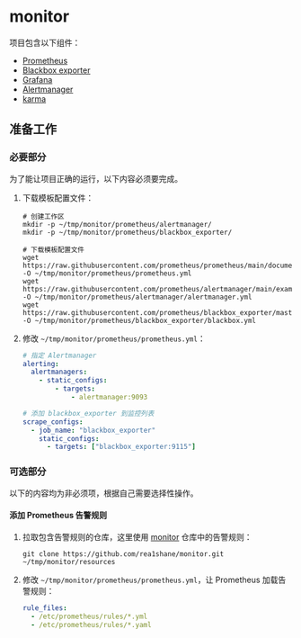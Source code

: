 # monitor

项目包含以下组件：

- [Prometheus](https://github.com/prometheus/prometheus)
- [Blackbox exporter](https://github.com/prometheus/blackbox_exporter)
- [Grafana](https://github.com/grafana/grafana)
- [Alertmanager](https://github.com/prometheus/alertmanager)
- [karma](https://github.com/prymitive/karma)

## 准备工作

### 必要部分

为了能让项目正确的运行，以下内容必须要完成。

1. 下载模板配置文件：

   ```shell
   # 创建工作区
   mkdir -p ~/tmp/monitor/prometheus/alertmanager/
   mkdir -p ~/tmp/monitor/prometheus/blackbox_exporter/

   # 下载模板配置文件
   wget https://raw.githubusercontent.com/prometheus/prometheus/main/documentation/examples/prometheus.yml -O ~/tmp/monitor/prometheus/prometheus.yml
   wget https://raw.githubusercontent.com/prometheus/alertmanager/main/examples/ha/alertmanager.yml -O ~/tmp/monitor/prometheus/alertmanager/alertmanager.yml
   wget https://raw.githubusercontent.com/prometheus/blackbox_exporter/master/blackbox.yml -O ~/tmp/monitor/prometheus/blackbox_exporter/blackbox.yml
   ```

2. 修改 `~/tmp/monitor/prometheus/prometheus.yml`：

   ```yaml
   # 指定 Alertmanager
   alerting:
     alertmanagers:
       - static_configs:
           - targets:
               - alertmanager:9093

   # 添加 blackbox_exporter 到监控列表
   scrape_configs:
     - job_name: "blackbox_exporter"
       static_configs:
         - targets: ["blackbox_exporter:9115"]
   ```

### 可选部分

以下的内容均为非必须项，根据自己需要选择性操作。

#### 添加 Prometheus 告警规则

1. 拉取包含告警规则的仓库，这里使用 [monitor](https://github.com/rea1shane/monitor) 仓库中的告警规则：

   ```shell
   git clone https://github.com/rea1shane/monitor.git ~/tmp/monitor/resources
   ```

2. 修改 `~/tmp/monitor/prometheus/prometheus.yml`，让 Prometheus 加载告警规则：

   ```yaml
   rule_files:
     - /etc/prometheus/rules/*.yml
     - /etc/prometheus/rules/*.yaml
   ```
